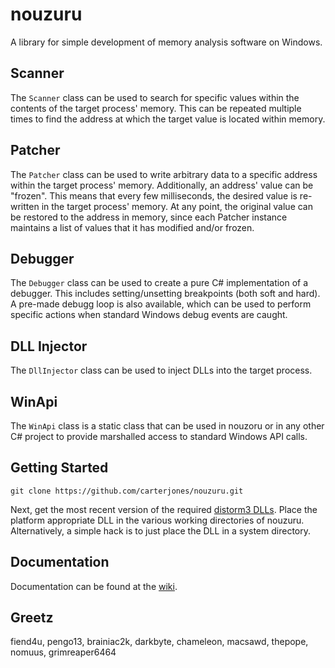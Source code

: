 # nouzuru
A library for simple development of memory analysis software on Windows.

## Scanner
The `Scanner` class can be used to search for specific values within the contents of the target process' memory. This can be repeated multiple times to find the address at which the target value is located within memory.

## Patcher
The `Patcher` class can be used to write arbitrary data to a specific address within the target process' memory. Additionally, an address' value can be "frozen". This means that every few milliseconds, the desired value is re-written in the target process' memory. At any point, the original value can be restored to the address in memory, since each Patcher instance maintains a list of values that it has modified and/or frozen.

## Debugger
The `Debugger` class can be used to create a pure C# implementation of a debugger. This includes setting/unsetting breakpoints (both soft and hard). A pre-made debugg loop is also available, which can be used to perform specific actions when standard Windows debug events are caught.

## DLL Injector
The `DllInjector` class can be used to inject DLLs into the target process.

## WinApi
The `WinApi` class is a static class that can be used in nouzoru or in any other C# project to provide marshalled access to standard Windows API calls.

## Getting Started

    git clone https://github.com/carterjones/nouzuru.git

Next, get the most recent version of the required
[distorm3 DLLs](https://code.google.com/p/distorm/downloads/detail?name=distorm3-3-dlls.zip). Place the platform appropriate DLL in the various working directories of nouzuru. Alternatively, a simple hack is to just place the DLL in a system directory.

## Documentation

Documentation can be found at the [wiki](https://github.com/carterjones/nouzuru/wiki).

## Greetz
fiend4u, pengo13, brainiac2k, darkbyte, chameleon, macsawd, thepope, nomuus, grimreaper6464
